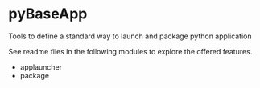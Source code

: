 # pyBaseApp
Tools to define a standard way to launch and package python application

See readme files in the following modules to explore the offered features.
- applauncher
- package
